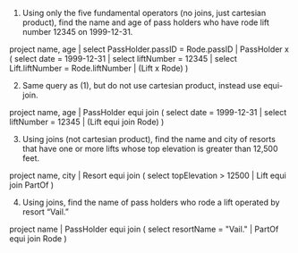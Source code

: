 1. Using only the five fundamental operators (no joins, just cartesian product), find the name and age of pass holders who have rode lift number 12345 on 1999-12-31.

project name, age | select PassHolder.passID = Rode.passID | PassHolder x ( select date = 1999-12-31 | select liftNumber = 12345 | select Lift.liftNumber = Rode.liftNumber | (Lift x Rode) )

2. Same query as (1), but do not use cartesian product, instead use equi-join.

project name, age | PassHolder equi join ( select date = 1999-12-31 | select liftNumber = 12345 |  (Lift equi join Rode) )

3. Using joins (not cartesian product), find the name and city of resorts that have one or more lifts whose top elevation is greater than 12,500 feet.

project name, city | Resort equi join ( select topElevation > 12500 | Lift equi join PartOf )

4. Using joins, find the name of pass holders who rode a lift operated by resort “Vail.”

project name | PassHolder equi join ( select resortName = "Vail." | PartOf equi join Rode )
